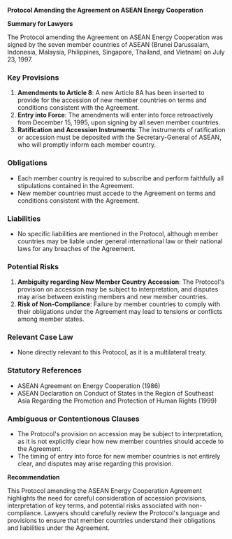 **Protocol Amending the Agreement on ASEAN Energy Cooperation**

**Summary for Lawyers**

The Protocol amending the Agreement on ASEAN Energy Cooperation was signed by the seven member countries of ASEAN (Brunei Darussalam, Indonesia, Malaysia, Philippines, Singapore, Thailand, and Vietnam) on July 23, 1997.

### Key Provisions

1. **Amendments to Article 8**: A new Article 8A has been inserted to provide for the accession of new member countries on terms and conditions consistent with the Agreement.
2. **Entry into Force**: The amendments will enter into force retroactively from December 15, 1995, upon signing by all seven member countries.
3. **Ratification and Accession Instruments**: The instruments of ratification or accession must be deposited with the Secretary-General of ASEAN, who will promptly inform each member country.

### Obligations

* Each member country is required to subscribe and perform faithfully all stipulations contained in the Agreement.
* New member countries must accede to the Agreement on terms and conditions consistent with the Agreement.

### Liabilities

* No specific liabilities are mentioned in the Protocol, although member countries may be liable under general international law or their national laws for any breaches of the Agreement.

### Potential Risks

1. **Ambiguity regarding New Member Country Accession**: The Protocol's provision on accession may be subject to interpretation, and disputes may arise between existing members and new member countries.
2. **Risk of Non-Compliance**: Failure by member countries to comply with their obligations under the Agreement may lead to tensions or conflicts among member states.

### Relevant Case Law

* None directly relevant to this Protocol, as it is a multilateral treaty.

### Statutory References

* ASEAN Agreement on Energy Cooperation (1986)
* ASEAN Declaration on Conduct of States in the Region of Southeast Asia Regarding the Promotion and Protection of Human Rights (1999)

### Ambiguous or Contentionous Clauses

* The Protocol's provision on accession may be subject to interpretation, as it is not explicitly clear how new member countries should accede to the Agreement.
* The timing of entry into force for new member countries is not entirely clear, and disputes may arise regarding this provision.

**Recommendation**

This Protocol amending the ASEAN Energy Cooperation Agreement highlights the need for careful consideration of accession provisions, interpretation of key terms, and potential risks associated with non-compliance. Lawyers should carefully review the Protocol's language and provisions to ensure that member countries understand their obligations and liabilities under the Agreement.